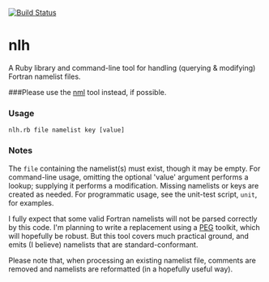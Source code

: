 [![Build Status](https://travis-ci.org/maddenp/nlh.svg)](https://travis-ci.org/maddenp/nlh)

nlh
===

A Ruby library and command-line tool for handling (querying & modifying) Fortran namelist files.

###Please use the [nml](https://github.com/maddenp/nml) tool instead, if possible.

### Usage

`nlh.rb file namelist key [value]`

### Notes

The `file` containing the namelist(s) must exist, though it may be empty. For command-line usage, omitting the optional 'value' argument performs a lookup; supplying it performs a modification. Missing namelists or keys are created as needed. For programmatic usage, see the unit-test script, `unit`, for examples.

I fully expect that some valid Fortran namelists will not be parsed correctly by this code. I'm planning to write a replacement using a [PEG](http://bford.info/packrat) toolkit, which will hopefully be robust. But this tool covers much practical ground, and emits (I believe) namelists that are standard-conformant.

Please note that, when processing an existing namelist file, comments are removed and namelists are reformatted (in a hopefully useful way).
